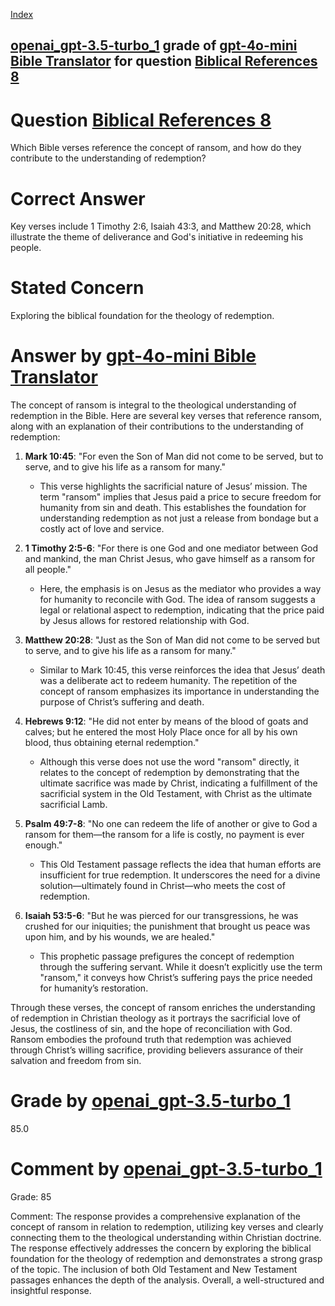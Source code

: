 
[Index](../../../../index.md)
## [openai_gpt-3.5-turbo_1](../../../grading_models/openai_gpt-3.5-turbo_1.md) grade of [gpt-4o-mini Bible Translator](../../../answering_models/gpt-4o-mini_Bible_Translator.md) for question [Biblical References 8](../../../questions/Biblical_References_8.md)

# Question [Biblical References 8](../../../questions/Biblical_References_8.md)
Which Bible verses reference the concept of ransom, and how do they contribute to the understanding of redemption?

# Correct Answer
Key verses include 1 Timothy 2:6, Isaiah 43:3, and Matthew 20:28, which illustrate the theme of deliverance and God's initiative in redeeming his people.

# Stated Concern
Exploring the biblical foundation for the theology of redemption.

# Answer by [gpt-4o-mini Bible Translator](../../../answering_models/gpt-4o-mini_Bible_Translator.md)
The concept of ransom is integral to the theological understanding of redemption in the Bible. Here are several key verses that reference ransom, along with an explanation of their contributions to the understanding of redemption:

1. **Mark 10:45**: "For even the Son of Man did not come to be served, but to serve, and to give his life as a ransom for many."
   - This verse highlights the sacrificial nature of Jesus’ mission. The term "ransom" implies that Jesus paid a price to secure freedom for humanity from sin and death. This establishes the foundation for understanding redemption as not just a release from bondage but a costly act of love and service.

2. **1 Timothy 2:5-6**: "For there is one God and one mediator between God and mankind, the man Christ Jesus, who gave himself as a ransom for all people."
   - Here, the emphasis is on Jesus as the mediator who provides a way for humanity to reconcile with God. The idea of ransom suggests a legal or relational aspect to redemption, indicating that the price paid by Jesus allows for restored relationship with God.

3. **Matthew 20:28**: "Just as the Son of Man did not come to be served but to serve, and to give his life as a ransom for many."
   - Similar to Mark 10:45, this verse reinforces the idea that Jesus’ death was a deliberate act to redeem humanity. The repetition of the concept of ransom emphasizes its importance in understanding the purpose of Christ’s suffering and death.

4. **Hebrews 9:12**: "He did not enter by means of the blood of goats and calves; but he entered the most Holy Place once for all by his own blood, thus obtaining eternal redemption."
   - Although this verse does not use the word "ransom" directly, it relates to the concept of redemption by demonstrating that the ultimate sacrifice was made by Christ, indicating a fulfillment of the sacrificial system in the Old Testament, with Christ as the ultimate sacrificial Lamb.

5. **Psalm 49:7-8**: "No one can redeem the life of another or give to God a ransom for them—the ransom for a life is costly, no payment is ever enough."
   - This Old Testament passage reflects the idea that human efforts are insufficient for true redemption. It underscores the need for a divine solution—ultimately found in Christ—who meets the cost of redemption.

6. **Isaiah 53:5-6**: "But he was pierced for our transgressions, he was crushed for our iniquities; the punishment that brought us peace was upon him, and by his wounds, we are healed."
   - This prophetic passage prefigures the concept of redemption through the suffering servant. While it doesn’t explicitly use the term "ransom," it conveys how Christ’s suffering pays the price needed for humanity’s restoration.

Through these verses, the concept of ransom enriches the understanding of redemption in Christian theology as it portrays the sacrificial love of Jesus, the costliness of sin, and the hope of reconciliation with God. Ransom embodies the profound truth that redemption was achieved through Christ’s willing sacrifice, providing believers assurance of their salvation and freedom from sin.

# Grade by [openai_gpt-3.5-turbo_1](../../../grading_models/openai_gpt-3.5-turbo_1.md)
85.0

# Comment by [openai_gpt-3.5-turbo_1](../../../grading_models/openai_gpt-3.5-turbo_1.md)
Grade: 85

Comment: The response provides a comprehensive explanation of the concept of ransom in relation to redemption, utilizing key verses and clearly connecting them to the theological understanding within Christian doctrine. The response effectively addresses the concern by exploring the biblical foundation for the theology of redemption and demonstrates a strong grasp of the topic. The inclusion of both Old Testament and New Testament passages enhances the depth of the analysis. Overall, a well-structured and insightful response.
